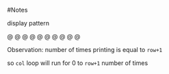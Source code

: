 #Notes

display pattern

@
@ @
@ @ @
@ @ @ @

Observation:
number of times printing is equal to `row+1`

so `col` loop will run for 0 to `row+1` number of times
